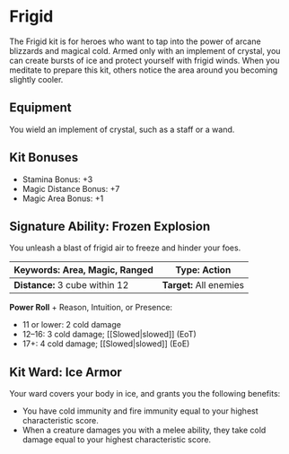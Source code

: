 # Frigid

The Frigid kit is for heroes who want to tap into the power of arcane blizzards and magical cold. Armed only with an implement of crystal, you can create bursts of ice and protect yourself with frigid winds. When you meditate to prepare this kit, others notice the area around you becoming slightly cooler.

## Equipment

You wield an implement of crystal, such as a staff or a wand.

## Kit Bonuses

-   Stamina Bonus: +3
-   Magic Distance Bonus: +7
-   Magic Area Bonus: +1

## Signature Ability: Frozen Explosion

You unleash a blast of frigid air to freeze and hinder your foes.

| **Keywords:** Area, Magic, Ranged | **Type:** Action |
| ------------------------------------- | -------------------------------- |
| **Distance:** 3 cube within 12 | **Target:** All enemies |








**Power Roll** + Reason, Intuition, or Presence:

-   11 or lower: 2 cold damage
-   12–16: 3 cold damage; [[Slowed|slowed]] (EoT)
-   17+: 4 cold damage; [[Slowed|slowed]] (EoE)

## Kit Ward: Ice Armor

Your ward covers your body in ice, and grants you the following benefits:

-   You have cold immunity and fire immunity equal to your highest characteristic score.
-   When a creature damages you with a melee ability, they take cold damage equal to your highest characteristic score.
